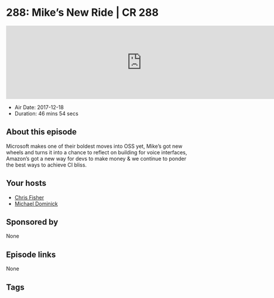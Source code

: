 # 288: Mike’s New Ride | CR 288

<iframe src="https://player.fireside.fm/v2/MLf2ZzhC+ajhmLyIN?theme=dark" width="740" height="200" frameborder="0" scrolling="no"></iframe>

* Air Date: 2017-12-18
* Duration: 46 mins 54 secs

## About this episode

Microsoft makes one of their boldest moves into OSS yet, Mike’s got new wheels and turns it into a chance to reflect on building for voice interfaces, Amazon’s got a new way for devs to make money & we continue to ponder the best ways to achieve CI bliss.

## Your hosts
* [Chris Fisher](https://coder.show/hosts/chrislas)
* [Michael Dominick](https://coder.show/hosts/michael)

## Sponsored by

None



## Episode links

None



## Tags

